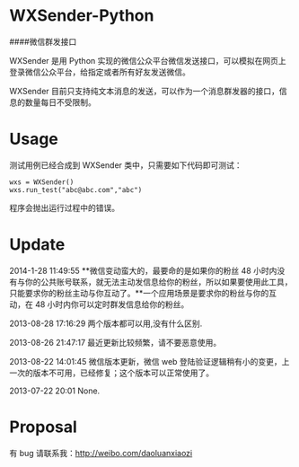 WXSender-Python 
===============

####微信群发接口

WXSender 是用 Python 实现的微信公众平台微信发送接口，可以模拟在网页上登录微信公众平台，给指定或者所有好友发送微信。

WXSender 目前只支持纯文本消息的发送，可以作为一个消息群发器的接口，信息的数量每日不受限制。

Usage
===============
测试用例已经合成到 WXSender 类中，只需要如下代码即可测试：

```
wxs = WXSender()
wxs.run_test("abc@abc.com","abc")
```

程序会抛出运行过程中的错误。

Update
===============
2014-1-28 11:49:55
**微信变动蛮大的，最要命的是如果你的粉丝 48 小时内没有与你的公共账号联系，就无法主动发信息给你的粉丝，所以如果要使用此工具，只能要求你的粉丝主动与你互动了。**一个应用场景是要求你的粉丝与你的互动，在 48 小时内你可以定时群发信息给你的粉丝。

2013-08-28 17:16:29
两个版本都可以用,没有什么区别.

2013-08-26 21:47:17
最近更新比较频繁，请不要恶意使用。

2013-08-22 14:01:45
微信版本更新，微信 web 登陆验证逻辑稍有小的变更，上一次的版本不可用，已经修复；这个版本可以正常使用了。  

2013-07-22 20:01
None.

Proposal
===============
有 bug 请联系我：http://weibo.com/daoluanxiaozi
